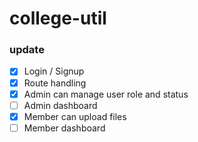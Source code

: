 # college-util

### update
- [x] Login / Signup
- [x] Route handling 
- [x] Admin can manage user role and status 
- [ ] Admin dashboard 
- [x] Member can upload files
- [ ] Member dashboard
